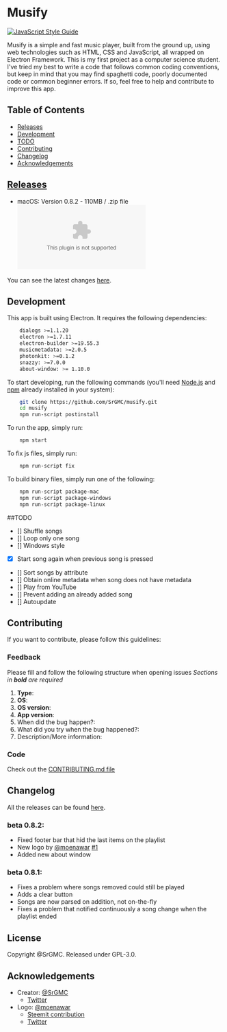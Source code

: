 
# Musify
[![JavaScript Style Guide](https://cdn.rawgit.com/standard/standard/master/badge.svg)](https://github.com/standard/standard)

Musify is a simple and fast music player, built from the ground up, using web technologies such as HTML, CSS and JavaScript, all wrapped on Electron Framework.
This is my first project as a computer science student. I've tried my best to write a code that follows common coding conventions, but keep in mind that you may find spaghetti code, poorly documented code or common beginner errors. If so, feel free to help and contribute to improve this app.

## Table of Contents

 - [Releases](#releases)
 - [Development](#development)
 - [TODO](#todo)
 - [Contributing](#contributing)
 - [Changelog](#changelog)
 - [Acknowledgements](#acknowledgements)

## [Releases](https://github.com/SrGMC/musify/releases)
- macOS: Version 0.8.2 - 110MB / .zip file
	![Download](https://github.com/SrGMC/musify/releases/download/0.8.2/Musify.zip)

You can see the latest changes [here](#changelog).

## Development
This app is built using Electron. It requires the following dependencies:

```bash
    dialogs >=1.1.20
    electron >=1.7.11
    electron-builder >=19.55.3
    musicmetadata: >=2.0.5
    photonkit: >=0.1.2
    snazzy: >=7.0.0
    about-window: >= 1.10.0
```

To start developing, run the following commands (you'll need [Node.js](https://nodejs.org/) and [npm](https://www.npmjs.com/) already installed in your system):

```bash
    git clone https://github.com/SrGMC/musify.git
    cd musify
    npm run-script postinstall
 ```

To run the app, simply run:

```bash
    npm start
```

To fix js files, simply run:

```bash
    npm run-script fix
```

To build binary files, simply run one of the following:

```bash
    npm run-script package-mac
    npm run-script package-windows
    npm run-script package-linux
```

##TODO
- [] Shuffle songs
- [] Loop only one song
- [] Windows style
* [x] Start song again when previous song is pressed
- [] Sort songs by attribute
- [] Obtain online metadata when song does not have metadata
- [] Play from YouTube
- [] Prevent adding an already added song
- [] Autoupdate

## Contributing
If you want to contribute, please follow this guidelines:
### Feedback
Please fill and follow the following structure when opening issues
*Sections in **bold** are required*

1. **Type**:
2. **OS**:
3. **OS version**:
4. **App version**:
5. When did the bug happen?:
6. What did you try when the bug happened?:
7. Description/More information:

### Code
Check out the [CONTRIBUTING.md file](https://github.com/SrGMC/musify/blob/master/CONTRIBUTING.md)

## Changelog
All the releases can be found [here](https://github.com/SrGMC/musify/releases).

### beta 0.8.2:
* Fixed footer bar that hid the last items on the playlist
* New logo by [@moenawar](https://github.com/moenawar85) [#1](https://github.com/SrGMC/musify/issues/1)
* Added new about window

### beta 0.8.1:
* Fixes a problem where songs removed could still be played
* Adds a clear button
* Songs are now parsed on addition, not on-the-fly
* Fixes a problem that notified continuously a song change when the playlist ended

## License
Copyright @SrGMC. Released under GPL-3.0.

## Acknowledgements
- Creator: [@SrGMC](https://github.com/SrGMC)
     + [Twitter](https://twitter.com/Sr_GMC)
- Logo: [@moenawar](https://github.com/moenawar85)
     + [Steemit contribution](https://steemit.com/utopian-io/@moenawar/my-new-logo-design-for-musify)
     + [Twitter](https://twitter.com/moen85)
